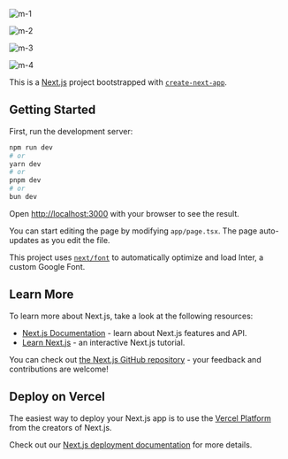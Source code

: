 
![m-1](https://github.com/anuj9631/messenger-video/assets/124524155/0a1cd7b4-6c14-4006-911a-fe8fe11359a0)

![m-2](https://github.com/anuj9631/messenger-video/assets/124524155/e36458ee-763f-449f-89b3-566ff888b407)









![m-3](https://github.com/anuj9631/messenger-video/assets/124524155/a6d14e57-a9aa-499c-bd9a-6b0cf8b34098)




![m-4](https://github.com/anuj9631/messenger-video/assets/124524155/9c8435dc-8a25-454e-9abe-52130113e1f0)



This is a [Next.js](https://nextjs.org/) project bootstrapped with [`create-next-app`](https://github.com/vercel/next.js/tree/canary/packages/create-next-app).

## Getting Started

First, run the development server:

```bash
npm run dev
# or
yarn dev
# or
pnpm dev
# or
bun dev
```

Open [http://localhost:3000](http://localhost:3000) with your browser to see the result.

You can start editing the page by modifying `app/page.tsx`. The page auto-updates as you edit the file.

This project uses [`next/font`](https://nextjs.org/docs/basic-features/font-optimization) to automatically optimize and load Inter, a custom Google Font.

## Learn More

To learn more about Next.js, take a look at the following resources:

- [Next.js Documentation](https://nextjs.org/docs) - learn about Next.js features and API.
- [Learn Next.js](https://nextjs.org/learn) - an interactive Next.js tutorial.

You can check out [the Next.js GitHub repository](https://github.com/vercel/next.js/) - your feedback and contributions are welcome!

## Deploy on Vercel

The easiest way to deploy your Next.js app is to use the [Vercel Platform](https://vercel.com/new?utm_medium=default-template&filter=next.js&utm_source=create-next-app&utm_campaign=create-next-app-readme) from the creators of Next.js.

Check out our [Next.js deployment documentation](https://nextjs.org/docs/deployment) for more details.

